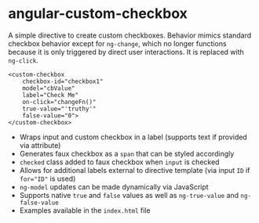 # angular-custom-checkbox

A simple directive to create custom checkboxes. Behavior mimics standard checkbox behavior except for `ng-change`, 
which no longer functions because it is only triggered by direct user interactions. It is replaced with `ng-click`.

```
<custom-checkbox
	checkbox-id="checkbox1"
	model="cbValue"
	label="Check Me"
	on-click="changeFn()"
	true-value="'truthy'"
	false-value="0">
</custom-checkbox>
```

* Wraps input and custom checkbox in a label (supports text if provided via attribute)
* Generates faux checkbox as a `span` that can be styled accordingly
* `checked` class added to faux checkbox when `input` is checked
* Allows for additional labels external to directive template (via input `ID` if `for="ID"` is used)
* `ng-model` updates can be made dynamically via JavaScript
* Supports native `true` and `false` values as well as `ng-true-value` and `ng-false-value`
* Examples available in the `index.html` file
